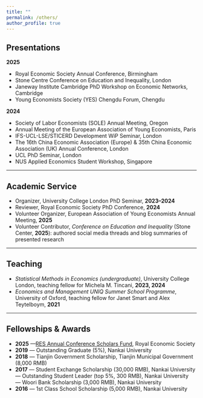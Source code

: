 ```yaml
---
title: ""
permalink: /others/
author_profile: true
---
```



## Presentations

**2025**
- Royal Economic Society Annual Conference, Birmingham  
- Stone Centre Conference on Education and Inequality, London  
- Janeway Institute Cambridge PhD Workshop on Economic Networks, Cambridge  
- Young Economists Society (YES) Chengdu Forum, Chengdu  

**2024**
- Society of Labor Economists (SOLE) Annual Meeting, Oregon  
- Annual Meeting of the European Association of Young Economists, Paris  
- IFS-UCL-LSE/STICERD Development WiP Seminar, London  
- The 16th China Economic Association (Europe) & 35th China Economic Association (UK) Annual Conference, London  
- UCL PhD Seminar, London  
- NUS Applied Economics Student Workshop, Singapore  

---

## Academic Service

- Organizer, University College London PhD Seminar, **2023–2024**  
- Reviewer, Royal Economic Society PhD Conference, **2024**  
- Volunteer Organizer, European Association of Young Economists Annual Meeting, **2025**  
- Volunteer Contributor, *Conference on Education and Inequality* (Stone Center, **2025**): authored social media threads and blog summaries of presented research  

---

## Teaching

- *Statistical Methods in Economics (undergraduate)*, University College London, teaching fellow for Michela M. Tincani, **2023, 2024**  
- *Economics and Management UNIQ Summer School Programme*, University of Oxford, teaching fellow for Janet Smart and Alex Teytelboym, **2021**

---

## Fellowships & Awards

- **2025** —[RES Annual Conference Scholars Fund](https://res.org.uk/event-listing/res-2025-annual-conference/2025-scholars/), Royal Economic Society  
- **2019** — Outstanding Graduate (5%), Nankai University  
- **2018** — Tianjin Government Scholarship, Tianjin Municipal Government (8,000 RMB)  
- **2017**
  — Student Exchange Scholarship (30,000 RMB), Nankai University  
  — Outstanding Student Leader (top 5%, 300 RMB), Nankai University  
  — Woori Bank Scholarship (3,000 RMB), Nankai University  
- **2016** — 1st Class School Scholarship (5,000 RMB), Nankai University
